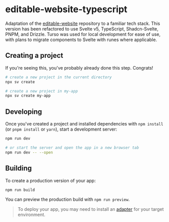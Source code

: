 # editable-website-typescript

Adaptation of the [editable-website](https://github.com/michael/editable-website) repository to a familiar tech stack. This version has been refactored to use Svelte v5, TypeScript, Shadcn-Svelte, PNPM, and Drizzle. Turso was used for local development for ease of use, with plans to migrate components to Svelte with runes where applicable.

## Creating a project

If you're seeing this, you've probably already done this step. Congrats!

```bash
# create a new project in the current directory
npx sv create

# create a new project in my-app
npx sv create my-app
```

## Developing

Once you've created a project and installed dependencies with `npm install` (or `pnpm install` or `yarn`), start a development server:

```bash
npm run dev

# or start the server and open the app in a new browser tab
npm run dev -- --open
```

## Building

To create a production version of your app:

```bash
npm run build
```

You can preview the production build with `npm run preview`.

> To deploy your app, you may need to install an [adapter](https://svelte.dev/docs/kit/adapters) for your target environment.
